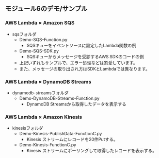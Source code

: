 
## モジュール6のデモ/サンプル


### AWS Lambda × Amazon SQS

- sqsフォルダ
  - Demo-SQS-Function.py
    - SQSキューをイベントソースに設定したLambda関数の例
  - Demo-SQS-SDK.py
    - SQSキューからメッセージを受診するAWS SDKのコードの例
  - 上記いずれもサンプルで、エラー処理などは割愛しています。
  - また、メッセージの取り出され方はSDKとLambdaでは異なります。

### AWS Lambda × DynamoDB Streams
- dynamodb-streamsフォルダ
  - Demo-DynamoDB-Streams-Function.py
    - DynamoDB Streamsから取得したデータを表示する


### AWS Lambda × Amazon Kinesis
- kinesisフォルダ
  - Demo-Kinesis-PublishData-FunctionC.py
    - Kinesis ストリームにレコードを20件Putする。
  - Demo-Kinesis-FunctionC.py
    - Kinesis ストリームにポーリングして取得したレコードを表示する。
    






